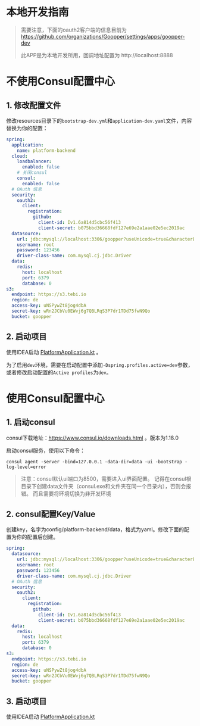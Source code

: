 # 本地开发指南

> 需要注意，下面的oauth2客户端的信息目前为 https://github.com/organizations/Goopper/settings/apps/goopper-dev
>
> 此APP是为本地开发所用，回调地址配置为 http://localhost:8888

# 不使用Consul配置中心

## 1. 修改配置文件

修改resources目录下的`bootstrap-dev.yml`和`application-dev.yaml`文件，内容替换为你的配置：

```yaml
spring:
  application:
    name: platform-backend
  cloud:
    loadbalancer:
      enabled: false
    # 关闭consul
    consul:
      enabled: false
  # OAuth 信息
  security:
    oauth2:
      client:
        registration:
          github:
            client-id: Iv1.6a814d5cbc56f413
            client-secret: b075bbd36668fdf127e69e2a1aae02e5ec2019ac
  datasource:
    url: jdbc:mysql://localhost:3306/goopper?useUnicode=true&characterEncoding=utf8&useSSL=false
    username: root
    password: 123456
    driver-class-name: com.mysql.cj.jdbc.Driver
  data:
    redis:
      host: localhost
      port: 6379
      database: 0
s3:
  endpoint: https://s3.tebi.io
  region: de
  access-key: uNSPywZt8jog4dbA
  secret-key: wRn2JCbVu0EWvj6g7QBLRqS3P7dr1TDd75fwN9Qo
  bucket: goopper
```

## 2. 启动项目

使用IDEA启动 [PlatformApplication.kt](src%2Fmain%2Fkotlin%2Ftop%2Fgoopper%2Fplatform%2FPlatformApplication.kt) 。

为了启用`dev`环境，需要在启动配置中添加`-Dspring.profiles.active=dev`参数，或者修改启动配置的`Active profiles`为`dev`。

# 使用Consul配置中心

## 1. 启动consul

consul下载地址：https://www.consul.io/downloads.html 。版本为1.18.0

启动consul服务，使用以下命令：

```shell
consul agent -server -bind=127.0.0.1 -data-dir=data -ui -bootstrap -log-level=error
```
> 注意：consul默认ui端口为8500，需要进入ui界面配置。 记得在consul根目录下创建data文件夹（consul.exe和文件夹在同一个目录内），否则会报错。
> 而且需要将环境切换为非开发环境

## 2. consul配置Key/Value

创建key，名字为config/platform-backend/data，格式为yaml。修改下面的配置为你的配置后创建。

```yaml
spring:
  datasource:
    url: jdbc:mysql://localhost:3306/goopper?useUnicode=true&characterEncoding=utf8&useSSL=false
    username: root
    password: 123456
    driver-class-name: com.mysql.cj.jdbc.Driver
  # OAuth 信息
  security:
    oauth2:
      client:
        registration:
          github:
            client-id: Iv1.6a814d5cbc56f413
            client-secret: b075bbd36668fdf127e69e2a1aae02e5ec2019ac
  data:
    redis:
      host: localhost
      port: 6379
      database: 0
s3:
  endpoint: https://s3.tebi.io
  region: de
  access-key: uNSPywZt8jog4dbA
  secret-key: wRn2JCbVu0EWvj6g7QBLRqS3P7dr1TDd75fwN9Qo
  bucket: goopper
```

## 3. 启动项目

使用IDEA启动 [PlatformApplication.kt](src%2Fmain%2Fkotlin%2Ftop%2Fgoopper%2Fplatform%2FPlatformApplication.kt)